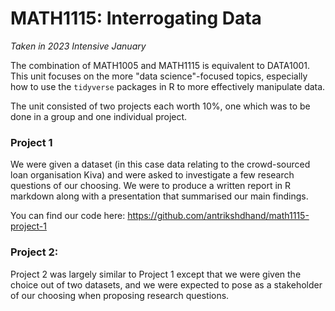 # MATH1115: Interrogating Data

*Taken in 2023 Intensive January*

The combination of MATH1005 and MATH1115 is equivalent to DATA1001. This unit focuses on the more "data science"-focused topics, especially how to use the `tidyverse` packages in R to more effectively manipulate data.

The unit consisted of two projects each worth 10%, one which was to be done in a group and one individual project.

### Project 1

We were given a dataset (in this case data relating to the crowd-sourced loan organisation Kiva) and were asked to investigate a few research questions of our choosing. We were to produce a written report in R markdown along with a presentation that summarised our main findings.

You can find our code here: https://github.com/antrikshdhand/math1115-project-1 

### Project 2:

Project 2 was largely similar to Project 1 except that we were given the choice out of two datasets, and we were expected to pose as a stakeholder of our choosing when proposing research questions.